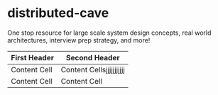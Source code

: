 # distributed-cave
One stop resource for large scale system design concepts, real world architectures, interview prep strategy, and more!


| First Header  | Second Header |
| ------------- | ------------- |
| Content Cell  | Content Cellsjjjjjjjjjjj  |
| Content Cell  | Content Cell  |
